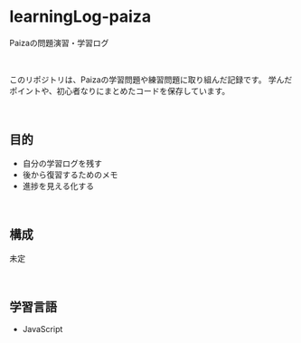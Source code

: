 # learningLog-paiza
Paizaの問題演習・学習ログ

<br>

このリポジトリは、Paizaの学習問題や練習問題に取り組んだ記録です。
学んだポイントや、初心者なりにまとめたコードを保存しています。


<br>

## 目的
- 自分の学習ログを残す
- 後から復習するためのメモ
- 進捗を見える化する

<br>

## 構成
未定

<br>

## 学習言語 
- JavaScript
